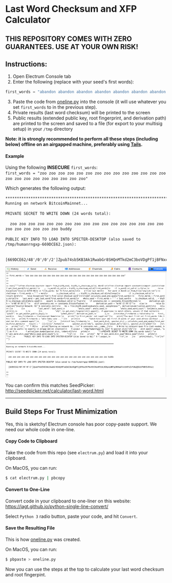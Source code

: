 # Last Word Checksum and XFP Calculator

## THIS REPOSITORY COMES WITH ZERO GUARANTEES. USE AT YOUR OWN RISK!

## Instructions:
1. Open Electrum Console tab
2. Enter the following (replace with your seed's first words):
```python
first_words = "abandon abandon abandon abandon abandon abandon abandon abandon abandon abandon abandon"
```
3. Paste the code from [oneline.py](https://raw.githubusercontent.com/mflaxman/human-rng-electrum/master/oneline.py) into the console (it will use whatever you set `first_words` to in the previous step).
4. Private results (last word checksum) will be printed to the screen
5. Public results (extended public key, root fingerprint, and derivation path) are printed to the screen and saved to a file (for export to your multisig setup) in your `/tmp` directory

**Note: it is strongly recommended to perform all these steps (including below) offline on an airgapped machine, preferably using [Tails](https://tails.boum.org/).**

#### Example
Using the following **INSECURE** `first_words`:  
`first_words = "zoo zoo zoo zoo zoo zoo zoo zoo zoo zoo zoo zoo zoo zoo zoo zoo zoo zoo zoo zoo zoo zoo zoo"`

Which generates the following output:
```
***************************************************************************************************
Running on network BitcoinMainnet...

PRIVATE SECRET TO WRITE DOWN (24 words total):

  zoo zoo zoo zoo zoo zoo zoo zoo zoo zoo zoo zoo zoo zoo zoo zoo zoo zoo zoo zoo zoo zoo zoo buddy

PUBLIC KEY INFO TO LOAD INTO SPECTER-DESKTOP (also saved to /tmp/humanrngxp-669DCE62.json):

  [669DCE62/48'/0'/0'/2']Zpub74sb5KB3Ak1RwabGr8SHQnMTkd2mC3boVDgPf1jBFNxcXh7Nx4KV3XakPDtWLN5RpszdM7qcBN4wm7xreh8Ys2xYUBqQ9GtkTN8h5kRVecc
```

![](example.png)

You can confirm this matches SeedPicker:  
<http://seedpicker.net/calculator/last-word.html>

---

## Build Steps For Trust Minimization
Yes, this is sketchy!
Electrum console has poor copy-paste support. We need our whole code in one-line.

#### Copy Code to Clipboard
Take the code from this repo (see `electrum.py`) and load it into your clipboard.

On MacOS, you can run:
```bash
$ cat electrum.py | pbcopy
```

#### Convert to One-Line
Convert code in your clipboard to one-liner on this website:
https://jagt.github.io/python-single-line-convert/

Select `Python 3` radio button, paste your code, and  hit `Convert`.

#### Save the Resulting File
This is how [oneline.py](oneline.py) was created.

On MacOS, you can run:
```bash
$ pbpaste > oneline.py
```

Now you can use the steps at the top to calculate your last word checksum and root fingerpint.
